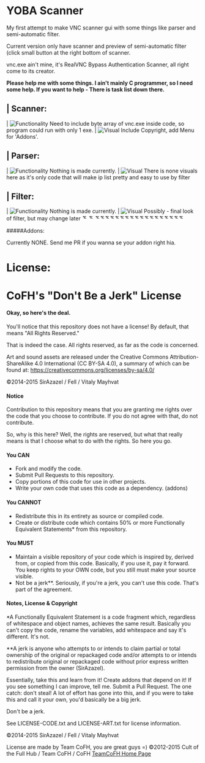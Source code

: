 YOBA Scanner
=====

My first attempt to make VNC scanner gui with some things like parser and semi-automatic filter.

Current version only have scanner and preview of semi-automatic filter (click small button at the right bottom of scanner.

vnc.exe ain't mine, it's RealVNC Bypass Authentication Scanner, all right come to its creator.

**Please help me with some things. I ain't mainly C programmer, so I need some help. If you want to help - There is task list down there.**

|  Scanner:
---
| ![Functionality](http://progressed.io/bar/90?title=Functionality) Need to include byte array of vnc.exe inside code, so program could run with only 1 exe.
|  ![Visual](http://progressed.io/bar/80?title=Visual) Include Copyright, add Menu for 'Addons'.

|  Parser:
---
| ![Functionality](http://progressed.io/bar/0?title=Functionality) Nothing is made currently.
|  ![Visual](http://progressed.io/bar/100?title=Visual) There is none visuals here as it's only code that will make ip list pretty and easy to use by filter

|  Filter:
---
| ![Functionality](http://progressed.io/bar/0?title=Functionality) Nothing is made currently.
|  ![Visual](http://progressed.io/bar/100?title=Visual) Possibly - final look of filter, but may change later  ᅚ  ᅚ ᅚᅚᅚᅚᅚᅚᅚᅚᅚᅚᅚᅚᅚᅚᅚᅚᅚᅚ

#####Addons:

Currently NONE. Send me PR if you wanna se your addon right hia.

License:
=====

CoFH's "Don't Be a Jerk" License
====================================
#### Okay, so here's the deal.

You'll notice that this repository does not have a license! By default, that means "All Rights Reserved."

That is indeed the case. All rights reserved, as far as the code is concerned.

Art and sound assets are released under the Creative Commons Attribution-ShareAlike 4.0 International (CC BY-SA 4.0), a summary of which can be found at: https://creativecommons.org/licenses/by-sa/4.0/


©2014-2015 SirAzazel / Fell / Vitaly Mayhvat

#### Notice

Contribution to this repository means that you are granting me rights over the code that you choose to contribute. If you do not agree with that, do not contribute.

So, why is this here? Well, the rights are reserved, but what that really means is that I choose what to do with the rights. So here you go.

#### You CAN
- Fork and modify the code.
- Submit Pull Requests to this repository.
- Copy portions of this code for use in other projects.
- Write your own code that uses this code as a dependency. (addons)

#### You CANNOT
- Redistribute this in its entirety as source or compiled code.
- Create or distribute code which contains 50% or more Functionally Equivalent Statements* from this repository.

#### You MUST
- Maintain a visible repository of your code which is inspired by, derived from, or copied from this code. Basically, if you use it, pay it forward. You keep rights to your OWN code, but you still must make your source visible.
- Not be a jerk**. Seriously, if you're a jerk, you can't use this code. That's part of the agreement.

#### Notes, License & Copyright

*A Functionally Equivalent Statement is a code fragment which, regardless of whitespace and object names, achieves the same result. Basically you can't copy the code, rename the variables, add whitespace and say it's different. It's not.

**A jerk is anyone who attempts to or intends to claim partial or total ownership of the original or repackaged code and/or attempts to or intends to redistribute original or repackaged code without prior express written permission from the owner (SirAzazel).

Essentially, take this and learn from it! Create addons that depend on it! If you see something I can improve, tell me. Submit a Pull Request. The one catch: don't steal! A lot of effort has gone into this, and if you were to take this and call it your own, you'd basically be a big jerk.

Don't be a jerk.

See LICENSE-CODE.txt and LICENSE-ART.txt for license information.

©2014-2015 SirAzazel / Fell / Vitaly Mayhvat

License are made by Team CoFH, you are great guys =) ©2012-2015 Cult of the Full Hub / Team CoFH / CoFH [TeamCoFH Home Page](http://teamcofh.com/)
